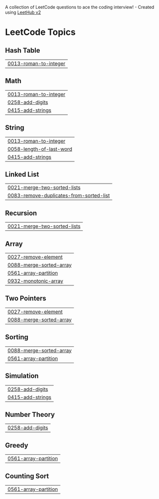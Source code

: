 A collection of LeetCode questions to ace the coding interview! - Created using [LeetHub v2](https://github.com/arunbhardwaj/LeetHub-2.0)
<!---LeetCode Topics Start-->
# LeetCode Topics
## Hash Table
|  |
| ------- |
| [0013-roman-to-integer](https://github.com/Syntax-Error26/Leet-Codes/tree/master/0013-roman-to-integer) |
## Math
|  |
| ------- |
| [0013-roman-to-integer](https://github.com/Syntax-Error26/Leet-Codes/tree/master/0013-roman-to-integer) |
| [0258-add-digits](https://github.com/Syntax-Error26/Leet-Codes/tree/master/0258-add-digits) |
| [0415-add-strings](https://github.com/Syntax-Error26/Leet-Codes/tree/master/0415-add-strings) |
## String
|  |
| ------- |
| [0013-roman-to-integer](https://github.com/Syntax-Error26/Leet-Codes/tree/master/0013-roman-to-integer) |
| [0058-length-of-last-word](https://github.com/Syntax-Error26/Leet-Codes/tree/master/0058-length-of-last-word) |
| [0415-add-strings](https://github.com/Syntax-Error26/Leet-Codes/tree/master/0415-add-strings) |
## Linked List
|  |
| ------- |
| [0021-merge-two-sorted-lists](https://github.com/Syntax-Error26/Leet-Codes/tree/master/0021-merge-two-sorted-lists) |
| [0083-remove-duplicates-from-sorted-list](https://github.com/Syntax-Error26/Leet-Codes/tree/master/0083-remove-duplicates-from-sorted-list) |
## Recursion
|  |
| ------- |
| [0021-merge-two-sorted-lists](https://github.com/Syntax-Error26/Leet-Codes/tree/master/0021-merge-two-sorted-lists) |
## Array
|  |
| ------- |
| [0027-remove-element](https://github.com/Syntax-Error26/Leet-Codes/tree/master/0027-remove-element) |
| [0088-merge-sorted-array](https://github.com/Syntax-Error26/Leet-Codes/tree/master/0088-merge-sorted-array) |
| [0561-array-partition](https://github.com/Syntax-Error26/Leet-Codes/tree/master/0561-array-partition) |
| [0932-monotonic-array](https://github.com/Syntax-Error26/Leet-Codes/tree/master/0932-monotonic-array) |
## Two Pointers
|  |
| ------- |
| [0027-remove-element](https://github.com/Syntax-Error26/Leet-Codes/tree/master/0027-remove-element) |
| [0088-merge-sorted-array](https://github.com/Syntax-Error26/Leet-Codes/tree/master/0088-merge-sorted-array) |
## Sorting
|  |
| ------- |
| [0088-merge-sorted-array](https://github.com/Syntax-Error26/Leet-Codes/tree/master/0088-merge-sorted-array) |
| [0561-array-partition](https://github.com/Syntax-Error26/Leet-Codes/tree/master/0561-array-partition) |
## Simulation
|  |
| ------- |
| [0258-add-digits](https://github.com/Syntax-Error26/Leet-Codes/tree/master/0258-add-digits) |
| [0415-add-strings](https://github.com/Syntax-Error26/Leet-Codes/tree/master/0415-add-strings) |
## Number Theory
|  |
| ------- |
| [0258-add-digits](https://github.com/Syntax-Error26/Leet-Codes/tree/master/0258-add-digits) |
## Greedy
|  |
| ------- |
| [0561-array-partition](https://github.com/Syntax-Error26/Leet-Codes/tree/master/0561-array-partition) |
## Counting Sort
|  |
| ------- |
| [0561-array-partition](https://github.com/Syntax-Error26/Leet-Codes/tree/master/0561-array-partition) |
<!---LeetCode Topics End-->
